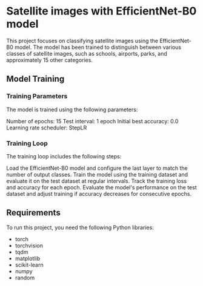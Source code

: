 # Satellite images with EfficientNet-B0 model

This project focuses on classifying satellite images using the EfficientNet-B0 model. The model has been trained to distinguish between various classes of satellite images, such as schools, airports, parks, and approximately 15 other categories.

## Model Training

### Training Parameters
The model is trained using the following parameters:

Number of epochs: 15
Test interval: 1 epoch
Initial best accuracy: 0.0
Learning rate scheduler: StepLR
### Training Loop
The training loop includes the following steps:

Load the EfficientNet-B0 model and configure the last layer to match the number of output classes.
Train the model using the training dataset and evaluate it on the test dataset at regular intervals.
Track the training loss and accuracy for each epoch.
Evaluate the model's performance on the test dataset and adjust training if accuracy decreases for consecutive epochs.

## Requirements

To run this project, you need the following Python libraries:

- torch
- torchvision
- tqdm
- matplotlib
- scikit-learn
- numpy
- random

